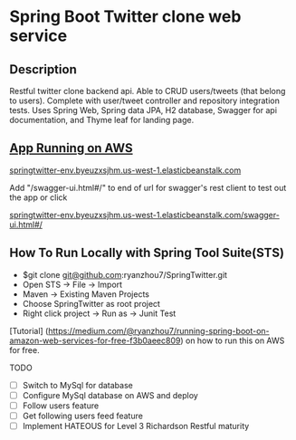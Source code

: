# Spring Boot Twitter clone web service  
## Description
Restful twitter clone backend api. Able to CRUD users/tweets (that belong to users). Complete with user/tweet controller and repository integration tests. Uses Spring Web, Spring data JPA, H2 database, Swagger for api documentation, and Thyme leaf for landing page.

## [App Running on AWS](springtwitter-env.byeuzxsjhm.us-west-1.elasticbeanstalk.com)
[springtwitter-env.byeuzxsjhm.us-west-1.elasticbeanstalk.com](springtwitter-env.byeuzxsjhm.us-west-1.elasticbeanstalk.com)

Add "/swagger-ui.html#/" to end of url for swagger's rest client to test out the app or click

[springtwitter-env.byeuzxsjhm.us-west-1.elasticbeanstalk.com/swagger-ui.html#/](springtwitter-env.byeuzxsjhm.us-west-1.elasticbeanstalk.com/swagger-ui.html#/)

## How To Run Locally with Spring Tool Suite(STS)
* $git clone git@github.com:ryanzhou7/SpringTwitter.git
* Open STS -> File -> Import
* Maven -> Existing Maven Projects
* Choose SpringTwitter as root project
* Right click project -> Run as -> Junit Test

[Tutorial] (https://medium.com/@ryanzhou7/running-spring-boot-on-amazon-web-services-for-free-f3b0aeec809) on how to run this on AWS for free.

TODO
- [ ] Switch to MySql for database
- [ ] Configure MySql database on AWS and deploy
- [ ] Follow users feature
- [ ] Get following users feed feature
- [ ] Implement HATEOUS for Level 3 Richardson Restful maturity
